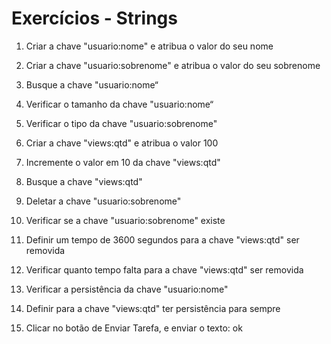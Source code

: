 # Exercícios - Strings

1. Criar a chave "usuario:nome" e atribua o valor do seu nome

2. Criar a chave "usuario:sobrenome" e atribua o valor do seu sobrenome

3. Busque a chave "usuario:nome“

4. Verificar o tamanho da chave "usuario:nome“

5. Verificar o tipo da chave "usuario:sobrenome"

6. Criar a chave "views:qtd" e atribua o valor 100

7. Incremente o valor em 10 da chave "views:qtd"

8. Busque a chave "views:qtd"

9. Deletar a chave "usuario:sobrenome"

10. Verificar se a chave "usuario:sobrenome" existe

11. Definir um tempo de 3600 segundos para a chave "views:qtd" ser removida

12. Verificar quanto tempo falta para a chave "views:qtd" ser removida

13. Verificar a persistência da chave "usuario:nome"

14. Definir para a chave "views:qtd" ter persistência para sempre

15. Clicar no botão de Enviar Tarefa, e enviar o texto: ok
